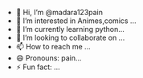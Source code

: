 - 👋 Hi, I’m @madara123pain
- 👀 I’m interested in Animes,comics ...
- 🌱 I’m currently learning python...
- 💞️ I’m looking to collaborate on ...
- 📫 How to reach me ...
- 😄 Pronouns: pain...
- ⚡ Fun fact: ...

<!---
madara123pain/madara123pain is a ✨ special ✨ repository because its `README.md` (this file) appears on your GitHub profile.
You can click the Preview link to take a look at your changes.
--->

